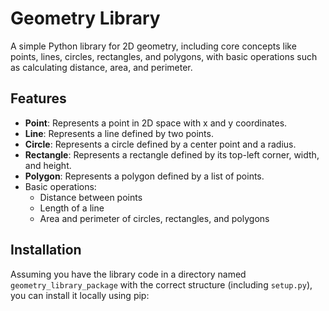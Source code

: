 
# Geometry Library

A simple Python library for 2D geometry, including core concepts like points, lines, circles, rectangles, and polygons, with basic operations such as calculating distance, area, and perimeter.

## Features

-   **Point**: Represents a point in 2D space with x and y coordinates.
-   **Line**: Represents a line defined by two points.
-   **Circle**: Represents a circle defined by a center point and a radius.
-   **Rectangle**: Represents a rectangle defined by its top-left corner, width, and height.
-   **Polygon**: Represents a polygon defined by a list of points.
-   Basic operations:
    -   Distance between points
    -   Length of a line
    -   Area and perimeter of circles, rectangles, and polygons

## Installation

Assuming you have the library code in a directory named `geometry_library_package` with the correct structure (including `setup.py`), you can install it locally using pip: